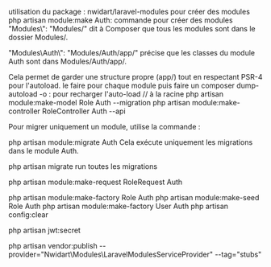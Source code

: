  utilisation du package  : nwidart/laravel-modules pour créer des modules
 php artisan module:make Auth:  commande pour créer des modules
 "Modules\\": "Modules/" dit à Composer que tous les modules sont dans le dossier Modules/.

 "Modules\\Auth\\": "Modules/Auth/app/" précise que les classes du module Auth sont dans Modules/Auth/app/.

 Cela permet de garder une structure propre (app/) tout en respectant PSR-4 pour l'autoload.
le faire pour chaque module 
puis faire un composer dump-autoload -o : pour recharger l'auto-load 
// à la racine 
php artisan module:make-model Role Auth --migration
php artisan module:make-controller RoleController Auth --api

Pour migrer uniquement un module, utilise la commande :


php artisan module:migrate Auth
Cela exécute uniquement les migrations dans le module Auth.

 php artisan migrate run toutes les migrations 

php artisan module:make-request RoleRequest Auth

php artisan module:make-factory Role Auth
php artisan module:make-seed Role Auth
php artisan module:make-factory User Auth
php artisan config:clear

php artisan jwt:secret

php artisan vendor:publish --provider="Nwidart\Modules\LaravelModulesServiceProvider" --tag="stubs"







